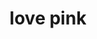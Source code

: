 ---
ee_id: '4353'
site: '1'
type: '2'
url: 2016-056-love-pink
title: love pink
year: '2016'
display_year: '2016'
medium: Inkjet on Angelica Universal Photomatte 230
dims: 168 x 95.8 x 4 cm
pitch:
ps:
live_url:
related:
youtube:
related_code:
imgs: love-pink-2016-056-full-database-JH.jpg
subheading:
download:
add_credit:
add_credits:
commission:
layout: things-i-made
---
